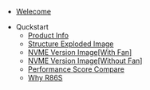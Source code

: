 * [Welecome](/en/README.md)

- Quckstart
    - [Product Info](/en/start/product_info.md)
    - [Structure Exploded Image](/en/start/product_image.md) 
    - [NVME Version Image[With Fan]](/en/start/nvme-with-fan.md)
    - [NVME Version Image[Without Fan]](/en/start/nvme-with-nofan.md)
    - [Performance Score Compare](/en/start/performance-compare.md)
    - [Why R86S](/en/start/why_r86s.md)